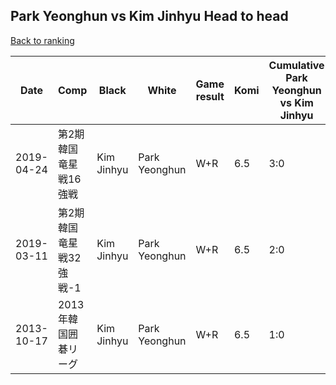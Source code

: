 ## Park Yeonghun vs Kim Jinhyu Head to head

[Back to ranking](../../index.md)




| **Date** | **Comp** | **Black** | **White** | **Game result** | **Komi** | **Cumulative Park Yeonghun vs Kim Jinhyu** | **Park Yeonghun streak** | **Kim Jinhyu streak** | 
| --- | --- | --- | --- | --- | --- | --- | --- | --- |
| 2019-04-24 | 第2期韓国竜星戦16強戦 | Kim Jinhyu | Park Yeonghun | W+R | 6.5 | 3:0 | 3 | 0 | 
| 2019-03-11 | 第2期韓国竜星戦32強戦-1 | Kim Jinhyu | Park Yeonghun | W+R | 6.5 | 2:0 | 2 | 0 | 
| 2013-10-17 | 2013年韓国囲碁リーグ | Kim Jinhyu | Park Yeonghun | W+R | 6.5 | 1:0 | 1 | 0 |




